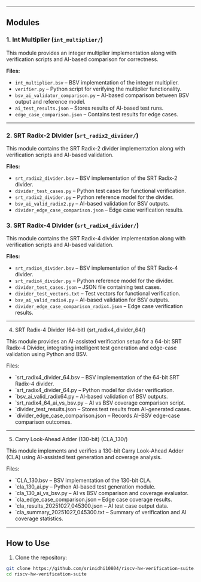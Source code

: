 
---

## Modules

### 1. Int Multiplier (`int_multiplier/`)

This module provides an integer multiplier implementation along with verification scripts and AI-based comparison for correctness.

**Files:**

- `int_multiplier.bsv` – BSV implementation of the integer multiplier.  
- `verifier.py` – Python script for verifying the multiplier functionality.  
- `bsv_ai_validator_comparison.py` – AI-based comparison between BSV output and reference model.  
- `ai_test_results.json` – Stores results of AI-based test runs.  
- `edge_case_comparison.json` – Contains test results for edge cases.

---

### 2. SRT Radix-2 Divider (`srt_radix2_divider/`)

This module contains the SRT Radix-2 divider implementation along with verification scripts and AI-based validation.

**Files:**

- `srt_radix2_divider.bsv` – BSV implementation of the SRT Radix-2 divider.  
- `divider_test_cases.py` – Python test cases for functional verification.  
- `srt_radix2_divider.py` – Python reference model for the divider.  
- `bsv_ai_valid_radix2.py` – AI-based validation for BSV outputs.  
- `divider_edge_case_comparison.json` – Edge case verification results.

### 3. SRT Radix-4 Divider (`srt_radix4_divider/`)

This module contains the SRT Radix-4 divider implementation along with verification scripts and AI-based validation.

**Files:**

- `srt_radix4_divider.bsv` – BSV implementation of the SRT Radix-4 divider.  
- `srt_radix4_divider.py` – Python reference model for the divider.  
- `divider_test_cases.json` – JSON file containing test cases.  
- `divider_test_vectors.txt` – Test vectors for functional verification.  
- `bsv_ai_valid_radix4.py` – AI-based validation for BSV outputs.  
- `divider_edge_case_comparison_radix4.json` – Edge case verification results.

---
4. SRT Radix-4 Divider (64-bit) (srt_radix4_divider_64/)

This module provides an AI-assisted verification setup for a 64-bit SRT Radix-4 Divider, integrating intelligent test generation and edge-case validation using Python and BSV.

Files:

- `srt_radix4_divider_64.bsv – BSV implementation of the 64-bit SRT Radix-4 divider.
- `srt_radix4_divider_64.py – Python model for divider verification.
- `bsv_ai_valid_radix64.py – AI-based validation of BSV outputs.
- `srt_radix4_64_ai_vs_bsv.py – AI vs BSV coverage comparison script.
- `divider_test_results.json – Stores test results from AI-generated cases.
- `divider_edge_case_comparison.json – Records AI–BSV edge-case comparison outcomes.
---
5. Carry Look-Ahead Adder (130-bit) (CLA_130/)

This module implements and verifies a 130-bit Carry Look-Ahead Adder (CLA) using AI-assisted test generation and coverage analysis.

Files:
- `CLA_130.bsv – BSV implementation of the 130-bit CLA.
- `cla_130_ai.py – Python AI-based test generation module.
- `cla_130_ai_vs_bsv.py – AI vs BSV comparison and coverage evaluator.
- `cla_edge_case_comparison.json – Edge case coverage results.
- `cla_results_20251027_045300.json – AI test case output data.
- `cla_summary_20251027_045300.txt – Summary of verification and AI coverage statistics.
---
## How to Use

1. Clone the repository:

```bash
git clone https://github.com/srinidhi10804/riscv-hw-verification-suite.git
cd riscv-hw-verification-suite

